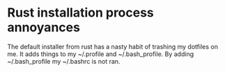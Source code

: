 # Rust installation process annoyances

The default installer from rust has a nasty habit of trashing my
dotfiles on me. It adds things to my ~/.profile and ~/.bash_profile. By
adding ~/.bash_profile my ~/.bashrc is not ran.
